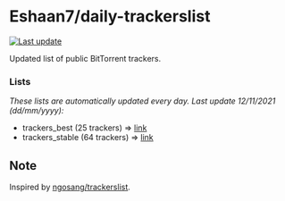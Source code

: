 
# Eshaan7/daily-trackerslist 

[![Last update](https://img.shields.io/badge/Last%20update-12/11/2021-blue.svg)](#)

Updated list of public BitTorrent trackers.

### Lists
*These lists are automatically updated every day. Last update 12/11/2021 (_dd/mm/yyyy_):*

* trackers_best (25 trackers) => [link](https://raw.githubusercontent.com/eshaan7/daily-trackerslist/master/trackers_best.txt)
* trackers_stable (64 trackers) => [link](https://raw.githubusercontent.com/eshaan7/daily-trackerslist/master/trackers_stable.txt)

## Note

Inspired by [ngosang/trackerslist](https://github.com/ngosang/trackerslist).
